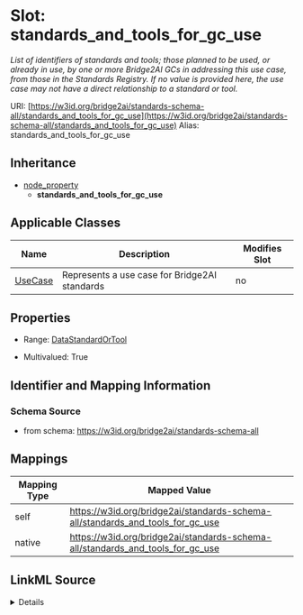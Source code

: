 

# Slot: standards_and_tools_for_gc_use 


_List of identifiers of standards and tools; those planned to be used, or already in use, by one or more Bridge2AI GCs in addressing this use case, from those in the Standards Registry. If no value is provided here, the use case may not have a direct relationship to a standard or tool._





URI: [https://w3id.org/bridge2ai/standards-schema-all/standards_and_tools_for_gc_use](https://w3id.org/bridge2ai/standards-schema-all/standards_and_tools_for_gc_use)
Alias: standards_and_tools_for_gc_use


## Inheritance

* [node_property](node_property.md)
    * **standards_and_tools_for_gc_use**






## Applicable Classes

| Name | Description | Modifies Slot |
| --- | --- | --- |
| [UseCase](UseCase.md) | Represents a use case for Bridge2AI standards |  no  |






## Properties

* Range: [DataStandardOrTool](DataStandardOrTool.md)

* Multivalued: True




## Identifier and Mapping Information






### Schema Source


* from schema: https://w3id.org/bridge2ai/standards-schema-all




## Mappings

| Mapping Type | Mapped Value |
| ---  | ---  |
| self | https://w3id.org/bridge2ai/standards-schema-all/standards_and_tools_for_gc_use |
| native | https://w3id.org/bridge2ai/standards-schema-all/standards_and_tools_for_gc_use |




## LinkML Source

<details>
```yaml
name: standards_and_tools_for_gc_use
description: List of identifiers of standards and tools; those planned to be used,
  or already in use, by one or more Bridge2AI GCs in addressing this use case, from
  those in the Standards Registry. If no value is provided here, the use case may
  not have a direct relationship to a standard or tool.
from_schema: https://w3id.org/bridge2ai/standards-schema-all
rank: 1000
is_a: node_property
domain: NamedThing
alias: standards_and_tools_for_gc_use
domain_of:
- UseCase
range: DataStandardOrTool
multivalued: true

```
</details>